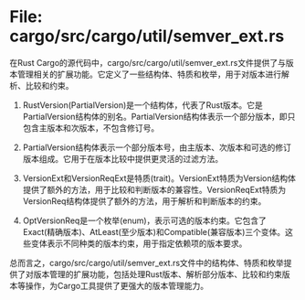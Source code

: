 # File: cargo/src/cargo/util/semver_ext.rs

在Rust Cargo的源代码中，cargo/src/cargo/util/semver_ext.rs文件提供了与版本管理相关的扩展功能。它定义了一些结构体、特质和枚举，用于对版本进行解析、比较和约束。

1. RustVersion(PartialVersion)是一个结构体，代表了Rust版本。它是PartialVersion结构体的别名。PartialVersion结构体表示一个部分版本，即只包含主版本和次版本，不包含修订号。

2. PartialVersion结构体表示一个部分版本号，由主版本、次版本和可选的修订版本组成。它用于在版本比较中提供更灵活的过滤方法。

3. VersionExt和VersionReqExt是特质(trait)。VersionExt特质为Version结构体提供了额外的方法，用于比较和判断版本的兼容性。VersionReqExt特质为VersionReq结构体提供了额外的方法，用于解析和判断版本的约束。

4. OptVersionReq是一个枚举(enum)，表示可选的版本约束。它包含了Exact(精确版本)、AtLeast(至少版本)和Compatible(兼容版本)三个变体。这些变体表示不同种类的版本约束，用于指定依赖项的版本要求。

总而言之，cargo/src/cargo/util/semver_ext.rs文件中的结构体、特质和枚举提供了对版本管理的扩展功能，包括处理Rust版本、解析部分版本、比较和约束版本等操作，为Cargo工具提供了更强大的版本管理能力。

